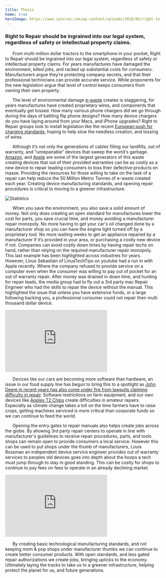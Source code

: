 ```yaml
---
title: Thesis
home: true
heroImage: https://www.syncron.com/wp-content/uploads/2018/05/right-to-repair-after-sales-service.jpg
---
```


### Right to Repair should be ingrained into our legal system, regardless of safety or intellectual property claims.

&nbsp;&nbsp;&nbsp;&nbsp;&nbsp;&nbsp;From multi-million dollar tractors to the smartphone in your pocket, Right to Repair should be ingrained into our legal system, regardless of safety or intellectual property claims. For years manufactures have damaged the environment, killed jobs, and racked up substantial costs for consumers. Manufacturers argue they’re protecting company secrets, and that their professional technicians can provide accurate service. While proponents for the new legislation argue that level of control keeps consumers from owning their own property.

&nbsp;&nbsp;&nbsp;&nbsp;&nbsp;&nbsp;The level of environmental damage [e-waste](https://www.deschutes.org/solidwaste/page/electronic-waste-e-waste) creates is staggering, for years manufactures have created proprietary wires, and components that eventually get tossed. How many various phone chargers did we go through during the days of battling flip phone designs? How many device chargers do you have laying around from your Macs, and iPhone upgrades? Right to Repair groups look to install legislation like the recent [European push for charging standards](https://www.reuters.com/technology/eu-deal-single-mobile-charging-port-by-year-end-is-possible-lawmaker-says-2022-02-15/), hoping to help slow the needless creation, and tossing of wires. 

&nbsp;&nbsp;&nbsp;&nbsp;&nbsp;&nbsp;Although it’s not only the generations of cables filling our landfills, out of warranty, and “unrepairable” devices that sweep the world's garbage. [Amazon](https://www.ifixit.com/News/35189/its-time-to-stop-making-excuses-for-amazons-disposable-tech), and [Apple](https://globuswarwick.com/2021/01/21/the-e-waste-problem-a-case-study-of-apple/) are some of the largest generators of this waste creating devices that out of their provided warranties can be as costly as a new device to repair leading consumers to toss their defective products en masse. Providing the resources for those willing to take on the task of a repair can help reduce the 50 Million Metric Tonnes of e-waste created each year. Creating device manufacturing standards, and opening repair procedures is critical to moving to a greener infrastructure. 

![Statistics](https://i.imgur.com/TiwUQrd.png)

&nbsp;&nbsp;&nbsp;&nbsp;&nbsp;&nbsp;When you save the environment, you also save a solid amount of money. Not only does creating an open standard for manufactures lower the cost for parts, you save crucial time, and money avoiding a manufacturer repair monopoly. No more having to get your car's oil changed done by a manufacturer shop so you can have the engine light turned off by a proprietary tool. No more waiting weeks to get an appliance repaired by a manufacturer if it’s provided in your area, or purchasing a costly new device if not. Companies can avoid costly down times by having repair techs on hand, rather than relying on the required manufacturer repair monopoly. This last example has been highlighted across industries for years. However, Linus Sebastian of LinusTechTips on youtube had a run in with Apple recently. Where the company refused to provide service on a computer even when the consumer was willing to pay out of pocket for an out of warranty repair. After money was drained in down time, and hunting for repair leads, the media group had to fly out a 3rd party mac Repair Engineer who had the skills to repair the device without the manual. This highlighted the issue that unless you have extensive funds, or a large following backing you, a professional consumer could not repair their multi thousand dollar device.

<iframe width="330" height="200" src="https://www.youtube.com/embed/9-NU7yOSElE" title="YouTube video player" frameborder="0" allow="accelerometer; autoplay; clipboard-write; encrypted-media; gyroscope; picture-in-picture" allowfullscreen></iframe>

&nbsp;&nbsp;&nbsp;&nbsp;&nbsp;&nbsp;Devices like our cars are becoming more software than hardware, an issue in our food supply line has begun to bring this to a spotlight as [John Deere in recent years has also come under fire from lawsuits claiming difficulty in repair](https://www.dtnpf.com/agriculture/web/ag/equipment/article/2022/03/02/john-deere-faces-growing-list-right). Software restrictions on farm equipment, and our own devices like [Apples T2 Chips](https://en.wikipedia.org/wiki/Apple_T2) create difficulties in amateur repairs. Especially as climate change takes a toll on the time farmers have to raise crops, getting machines serviced is more critical than corporate funds so we can continue to feed the world.

&nbsp;&nbsp;&nbsp;&nbsp;&nbsp;&nbsp;Opening the entry gates to repair manuals also helps create jobs across the globe. By allowing 3rd party repair centers to operate in line with manufacturer's guidelines to receive repair procedures, parts, and tools shops can remain open to provide consumers a local service. However this can be used to put shops under the thumb of manufacturers, Louis Rossman an independent device service engineer provides out of warranty services to peoples old devices goes into depth about the hoops a tech must jump through to stay in good standing. This can be costly for shops to continue to pay fees on fees to operate in an already declining market. 

<iframe width="330" height="200" src="https://www.youtube.com/embed/lDfu-tOf5ME" title="YouTube video player" frameborder="0" allow="accelerometer; autoplay; clipboard-write; encrypted-media; gyroscope; picture-in-picture" allowfullscreen></iframe>

&nbsp;&nbsp;&nbsp;&nbsp;&nbsp;&nbsp;By creating basic technological manufacturing standards, and not keeping mom & pop shops under manufacturer thumbs we can continue to create better consumer products. With open standards, and less gated repair authorizations we create jobs, bringing upticks to the economy. Ultimately laying the tracks to take us to a greener infrastructure, helping protect the planet for us, and future generations.
